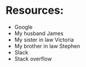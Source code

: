 # Resources:
  * Google
  * My husband James
  * My sister in law Victoria
  * My brother in law Stephen
  * Slack
  * Stack overflow
